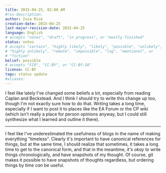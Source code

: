 ```yaml
---
title: 2015-04-25, 02:08 AM
#rss-description: 
author: Issa Rice
creation-date: 2015-04-25
last-major-revision-date: 2015-04-25
language: English
# accepts "notes", "draft", "in progress", or "mostly finished"
status: notes
# accepts "certain", "highly likely", "likely", "possible", "unlikely",
# "highly unlikely", "remote", "impossible", "log", "emotional", or
# "fiction"
belief: possible
# accepts "CC0", "CC-BY", or "CC-BY-SA"
license: CC-BY
tags: status update
#aliases: 
---
```


I feel like lately I've changed some beliefs a lot, especially from
reading Caplan and Beckstead.  And I think I should try to write this
change up too, though I'm not exactly sure how to do that.  Writing
takes a long time, especially if I want to post it to places like the EA
Forum or the CP wiki (which isn't really a place for person opinions
anyway, but I could still synthesize what I learned and outline it
there).

---

I feel like I've underestimated the usefulness of blogs in the name of
making everything "timeless".  Clearly it's important to have canonical
references for things, but at the same time, I should realize that
sometimes, it takes a long time to get to the canonical form, and that
in the meantime, *it's okay* to write things chronologically, and have
snapshots of my thought.  Of course, git makes it possible to have
snapshots of thoughts regardless, but ordering things by time *can* be
useful.  
